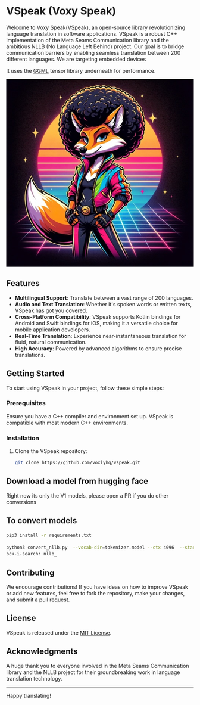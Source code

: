 # VSpeak (Voxy Speak)

Welcome to Voxy Speak(VSpeak), an open-source library revolutionizing language translation in software applications. VSpeak is a robust C++ implementation of the Meta Seams Communication library and the ambitious NLLB (No Language Left Behind) project. Our goal is to bridge communication barriers by enabling seamless translation between 200 different languages. We are targeting embedded devices

It uses the [GGML](https://github.com/ggerganov/ggml) tensor library underneath for performance. 

![VSpeak](docs/voxie.jpg)

## Features

- **Multilingual Support**: Translate between a vast range of 200 languages.
- **Audio and Text Translation**: Whether it's spoken words or written texts, VSpeak has got you covered.
- **Cross-Platform Compatibility**: VSpeak supports Kotlin bindings for Android and Swift bindings for iOS, making it a versatile choice for mobile application developers.
- **Real-Time Translation**: Experience near-instantaneous translation for fluid, natural communication.
- **High Accuracy**: Powered by advanced algorithms to ensure precise translations.

## Getting Started

To start using VSpeak in your project, follow these simple steps:

### Prerequisites

Ensure you have a C++ compiler and environment set up. VSpeak is compatible with most modern C++ environments.

### Installation

1. Clone the VSpeak repository:
   ```bash
   git clone https://github.com/voxlyhq/vspeak.git
   ```

## Download a model from hugging face

Right now its only the V1 models, please open a PR if you do other conversions

## To convert models 

```bash
pip3 install -r requirements.txt

python3 convert_nllb.py  --vocab-dir=tokenizer.model --ctx 4096  --start_key model --prefix_model=target_letter_decoder --outfile otarget_letter_decoder.gguf   multitask_unity_large.pt
bck-i-search: nllb_
```

## Contributing

We encourage contributions! If you have ideas on how to improve VSpeak or add new features, feel free to fork the repository, make your changes, and submit a pull request.

## License

VSpeak is released under the [MIT License](LICENSE).

## Acknowledgments

A huge thank you to everyone involved in the Meta Seams Communication library and the NLLB project for their groundbreaking work in language translation technology.

---

Happy translating!

